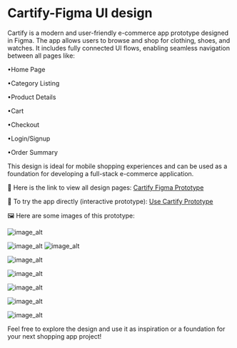 # Cartify-Figma UI design

Cartify is a modern and user-friendly e-commerce app prototype designed in Figma. The app allows users to browse and shop for clothing, shoes, and watches. It includes fully connected UI flows, enabling seamless navigation between all pages like:

•Home Page

•Category Listing

•Product Details

•Cart

•Checkout

•Login/Signup

•Order Summary

This design is ideal for mobile shopping experiences and can be used as a foundation for developing a full-stack e-commerce application.

🔗 Here is the link to view all design pages:
[Cartify Figma Prototype](https://www.figma.com/design/WHwKJnp0xlcKzKpgaEkO8e/Cartify?node-id=0-1&p=f&t=nLDoBEtHLTLqT9wP-0)


🚀 To try the app directly (interactive prototype):
[Use Cartify Prototype](https://www.figma.com/proto/WHwKJnp0xlcKzKpgaEkO8e/Cartify?node-id=3-12840&t=9FPUAeNCRqcXR1rE-1&scaling=min-zoom&content-scaling=fixed&page-id=0%3A1)


🖼️ Here are some images of this prototype:

![image_alt](https://github.com/Kritarth22/Cartify---Figma-UI-design/blob/0fe29819bdcfdb2cd3dcf8ac2ec6f2d28032b2dc/images/login.png)

![image_alt](https://github.com/Kritarth22/Cartify---Figma-UI-design/blob/a8127b71d9ffb4a04b1186b8bdd2c4f846c5f7ac/images/Home_Page.png)
![image_alt](https://github.com/Kritarth22/Cartify---Figma-UI-design/blob/a8127b71d9ffb4a04b1186b8bdd2c4f846c5f7ac/images/Home_page2.png)

![image_alt](https://github.com/Kritarth22/Cartify---Figma-UI-design/blob/a8127b71d9ffb4a04b1186b8bdd2c4f846c5f7ac/images/Product%20Detail.png)

![image_alt](https://github.com/Kritarth22/Cartify---Figma-UI-design/blob/a8127b71d9ffb4a04b1186b8bdd2c4f846c5f7ac/images/category.png)

![image_alt](https://github.com/Kritarth22/Cartify---Figma-UI-design/blob/a8127b71d9ffb4a04b1186b8bdd2c4f846c5f7ac/images/My%20activity.png)

![image_alt](https://github.com/Kritarth22/Cartify---Figma-UI-design/blob/a8127b71d9ffb4a04b1186b8bdd2c4f846c5f7ac/images/Payment.png)

![image_alt](https://github.com/Kritarth22/Cartify---Figma-UI-design/blob/a8127b71d9ffb4a04b1186b8bdd2c4f846c5f7ac/images/Payment%20Done.png)

Feel free to explore the design and use it as inspiration or a foundation for your next shopping app project!
